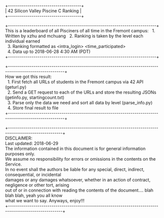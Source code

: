 +-------------------------------------+  
| 42 Silicon Valley Piscine C Ranking |  
+-------------------------------------+  

+---------------------------------------------------------------------------+  
 This is a leaderboard of all Pisciners of all time in the Fremont campus:
&nbsp; 1. Written by xzhu and mchuang
&nbsp; 2. Ranking is taken by the level each individual earned  
&nbsp; 3. Ranking formatted as <rank> <intra_login> <level> <time_participated>  
&nbsp; 4. Data up to 2018-06-28 4:30 AM (PDT)  
+---------------------------------------------------------------------------+  

+----------------------------------------------------------------------------------------------------------+  
 How we got this result:  
&nbsp; 1. First fetch all URLs of students in the Fremont campus via 42 API (geturl.py)  
&nbsp; 2. Send a GET request to each of the URLs and store the resulting JSONs (getinfo.py, startingcount.txt)  
&nbsp; 3. Parse only the data we need and sort all data by level (parse_info.py)  
&nbsp; 4. Store final result to file    
+----------------------------------------------------------------------------------------------------------+  

+---------------------------------------------------------------------------------------------------------+  
 DISCLAIMER:  
 Last updated: 2018-06-29  
 The information contained in this document is for general information purposes only.  
 We assume no responsibility for errors or omissions in the contents on the Service.  
 In no event shall the authors be liable for any special, direct, indirect, consequential, or incidental  
 damages or any damages whatsoever, whether in an action of contract, negligence or other tort, arising  
 out of or in connection with reading the contents of the document.... blah blah blah, yeah you all know  
 what we want to say. Anyways, enjoy!!!  
+---------------------------------------------------------------------------------------------------------+  
